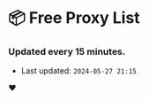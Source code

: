 # :package: Free Proxy List
### Updated every 15 minutes.

- Last updated: `2024-05-27 21:15`

:heart:
